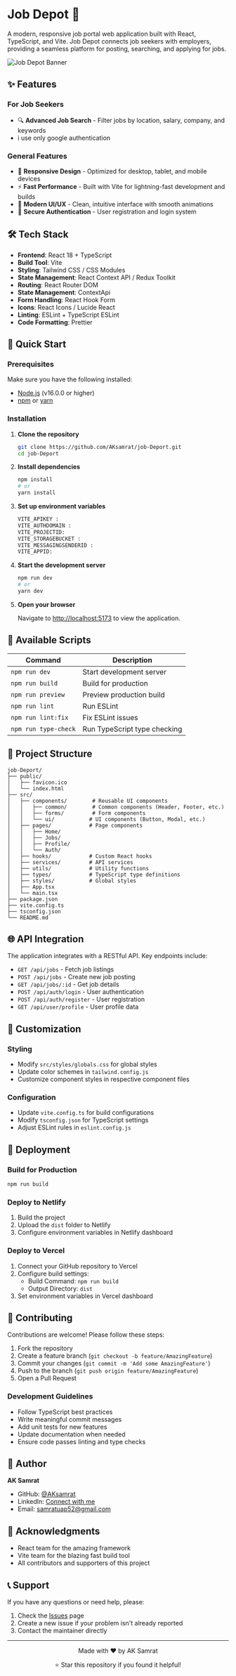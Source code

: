 # Job Depot 🚀

A modern, responsive job portal web application built with React, TypeScript, and Vite. Job Depot connects job seekers with employers, providing a seamless platform for posting, searching, and applying for jobs.

![Job Depot Banner](https://via.placeholder.com/800x200/4F46E5/FFFFFF?text=Job+Depot+-+Your+Career+Destination)

## ✨ Features

### For Job Seekers
- 🔍 **Advanced Job Search** - Filter jobs by location, salary, company, and keywords
- i use only google authentication




### General Features
- 📱 **Responsive Design** - Optimized for desktop, tablet, and mobile devices
- ⚡ **Fast Performance** - Built with Vite for lightning-fast development and builds
- 🎨 **Modern UI/UX** - Clean, intuitive interface with smooth animations
- 🔐 **Secure Authentication** - User registration and login system


## 🛠️ Tech Stack

- **Frontend**: React 18 + TypeScript
- **Build Tool**: Vite
- **Styling**: Tailwind CSS / CSS Modules
- **State Management**: React Context API / Redux Toolkit
- **Routing**: React Router DOM
- **State Management**: ContextApi
- **Form Handling**: React Hook Form
- **Icons**: React Icons / Lucide React
- **Linting**: ESLint + TypeScript ESLint
- **Code Formatting**: Prettier

## 🚀 Quick Start

### Prerequisites

Make sure you have the following installed:
- [Node.js](https://nodejs.org/) (v16.0.0 or higher)
- [npm](https://www.npmjs.com/) or [yarn](https://yarnpkg.com/)

### Installation

1. **Clone the repository**
   ```bash
   git clone https://github.com/AKsamrat/job-Deport.git
   cd job-Deport
   ```

2. **Install dependencies**
   ```bash
   npm install
   # or
   yarn install
   ```

3. **Set up environment variables**
   ```bash
   VITE_APIKEY :
   VITE_AUTHDOMAIN :
   VITE_PROJECTID:
   VITE_STORAGEBUCKET :
   VITE_MESSAGINGSENDERID :
   VITE_APPID: 
   ```
     

4. **Start the development server**
   ```bash
   npm run dev
   # or
   yarn dev
   ```

5. **Open your browser**
   
   Navigate to [http://localhost:5173](http://localhost:5173) to view the application.

## 📜 Available Scripts

| Command | Description |
|---------|-------------|
| `npm run dev` | Start development server |
| `npm run build` | Build for production |
| `npm run preview` | Preview production build |
| `npm run lint` | Run ESLint |
| `npm run lint:fix` | Fix ESLint issues |
| `npm run type-check` | Run TypeScript type checking |

## 📁 Project Structure

```
job-Deport/
├── public/
│   ├── favicon.ico
│   └── index.html
├── src/
│   ├── components/        # Reusable UI components
│   │   ├── common/        # Common components (Header, Footer, etc.)
│   │   ├── forms/         # Form components
│   │   └── ui/           # UI components (Button, Modal, etc.)
│   ├── pages/            # Page components
│   │   ├── Home/
│   │   ├── Jobs/
│   │   ├── Profile/
│   │   └── Auth/
│   ├── hooks/            # Custom React hooks
│   ├── services/         # API services
│   ├── utils/            # Utility functions
│   ├── types/            # TypeScript type definitions
│   ├── styles/           # Global styles
│   ├── App.tsx
│   └── main.tsx
├── package.json
├── vite.config.ts
├── tsconfig.json
└── README.md
```

## 🌐 API Integration

The application integrates with a RESTful API. Key endpoints include:

- `GET /api/jobs` - Fetch job listings
- `POST /api/jobs` - Create new job posting
- `GET /api/jobs/:id` - Get job details
- `POST /api/auth/login` - User authentication
- `POST /api/auth/register` - User registration
- `GET /api/user/profile` - User profile data

## 🎨 Customization

### Styling
- Modify `src/styles/globals.css` for global styles
- Update color schemes in `tailwind.config.js`
- Customize component styles in respective component files

### Configuration
- Update `vite.config.ts` for build configurations
- Modify `tsconfig.json` for TypeScript settings
- Adjust ESLint rules in `eslint.config.js`

## 🚀 Deployment

### Build for Production
```bash
npm run build
```

### Deploy to Netlify
1. Build the project
2. Upload the `dist` folder to Netlify
3. Configure environment variables in Netlify dashboard

### Deploy to Vercel
1. Connect your GitHub repository to Vercel
2. Configure build settings:
   - Build Command: `npm run build`
   - Output Directory: `dist`
3. Set environment variables in Vercel dashboard

## 🤝 Contributing

Contributions are welcome! Please follow these steps:

1. Fork the repository
2. Create a feature branch (`git checkout -b feature/AmazingFeature`)
3. Commit your changes (`git commit -m 'Add some AmazingFeature'`)
4. Push to the branch (`git push origin feature/AmazingFeature`)
5. Open a Pull Request

### Development Guidelines
- Follow TypeScript best practices
- Write meaningful commit messages
- Add unit tests for new features
- Update documentation when needed
- Ensure code passes linting and type checks



## 👤 Author

**AK Samrat**
- GitHub: [@AKsamrat](https://github.com/AKsamrat)
- LinkedIn: [Connect with me](https://linkedin.com/in/anuwarul-kabir)
- Email: samratuap52@gmail.com

## 🙏 Acknowledgments

- React team for the amazing framework
- Vite team for the blazing fast build tool
- All contributors and supporters of this project

## 📞 Support

If you have any questions or need help, please:

1. Check the [Issues](https://github.com/AKsamrat/job-Deport/issues) page
2. Create a new issue if your problem isn't already reported
3. Contact the maintainer directly

---

<div align="center">
  <p>Made with ❤️ by AK Samrat</p>
  <p>⭐ Star this repository if you found it helpful!</p>
</div>